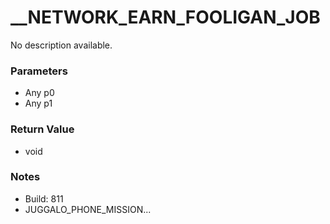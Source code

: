 # __NETWORK_EARN_FOOLIGAN_JOB

No description available.

### Parameters
* Any p0
* Any p1

### Return Value
* void

### Notes
* Build: 811
* JUGGALO_PHONE_MISSION...

